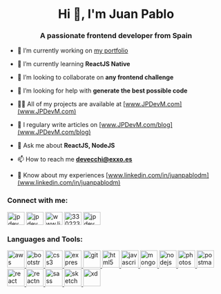 <h1 align="center">Hi 👋, I'm Juan Pablo</h1>
<h3 align="center">A passionate frontend developer from Spain</h3>

- 🔭 I’m currently working on [my portfolio](www.JPDevM.es)

- 🌱 I’m currently learning **ReactJS Native**

- 👯 I’m looking to collaborate on **any frontend challenge**

- 🤝 I’m looking for help with **generate the best possible code**

- 👨‍💻 All of my projects are available at [www.JPDevM.com](www.JPDevM.com)

- 📝 I regulary write articles on [www.JPDevM.com/blog](www.JPDevM.com/blog)

- 💬 Ask me about **ReactJS, NodeJS**

- 📫 How to reach me **devecchi@exxo.es**

- 📄 Know about my experiences [www.linkedin.com/in/juanpablodm](www.linkedin.com/in/juanpablodm)

<h3 align="left">Connect with me:</h3>
<p align="left">
<a href="https://dev.to/jpdevm" target="blank"><img align="center" src="https://cdn.jsdelivr.net/npm/simple-icons@3.0.1/icons/dev-dot-to.svg" alt="jpdevm" height="30" width="40" /></a>
<a href="https://twitter.com/jpdevm" target="blank"><img align="center" src="https://cdn.jsdelivr.net/npm/simple-icons@3.0.1/icons/twitter.svg" alt="jpdevm" height="30" width="40" /></a>
<a href="https://linkedin.com/in/www.linkedin.com/in/juanpablodm" target="blank"><img align="center" src="https://cdn.jsdelivr.net/npm/simple-icons@3.0.1/icons/linkedin.svg" alt="www.linkedin.com/in/juanpablodm" height="30" width="40" /></a>
<a href="https://stackoverflow.com/users/3302237" target="blank"><img align="center" src="https://cdn.jsdelivr.net/npm/simple-icons@3.0.1/icons/stackoverflow.svg" alt="3302237" height="30" width="40" /></a>
<a href="https://fb.com/jpdevm" target="blank"><img align="center" src="https://cdn.jsdelivr.net/npm/simple-icons@3.0.1/icons/facebook.svg" alt="jpdevm" height="30" width="40" /></a>
</p>


<h3 align="left">Languages and Tools:</h3>
<p align="left"> <a href="https://aws.amazon.com" target="_blank"> <img src="https://devicons.github.io/devicon/devicon.git/icons/amazonwebservices/amazonwebservices-original-wordmark.svg" alt="aws" width="40" height="40"/> </a> <a href="https://getbootstrap.com" target="_blank"> <img src="https://devicons.github.io/devicon/devicon.git/icons/bootstrap/bootstrap-plain.svg" alt="bootstrap" width="40" height="40"/> </a> <a href="https://www.w3schools.com/css/" target="_blank"> <img src="https://devicons.github.io/devicon/devicon.git/icons/css3/css3-original-wordmark.svg" alt="css3" width="40" height="40"/> </a> <a href="https://expressjs.com" target="_blank"> <img src="https://devicons.github.io/devicon/devicon.git/icons/express/express-original-wordmark.svg" alt="express" width="40" height="40"/> </a> <a href="https://git-scm.com/" target="_blank"> <img src="https://www.vectorlogo.zone/logos/git-scm/git-scm-icon.svg" alt="git" width="40" height="40"/> </a> <a href="https://www.w3.org/html/" target="_blank"> <img src="https://devicons.github.io/devicon/devicon.git/icons/html5/html5-original-wordmark.svg" alt="html5" width="40" height="40"/> </a> <a href="https://developer.mozilla.org/en-US/docs/Web/JavaScript" target="_blank"> <img src="https://devicons.github.io/devicon/devicon.git/icons/javascript/javascript-original.svg" alt="javascript" width="40" height="40"/> </a> <a href="https://www.mongodb.com/" target="_blank"> <img src="https://devicons.github.io/devicon/devicon.git/icons/mongodb/mongodb-original-wordmark.svg" alt="mongodb" width="40" height="40"/> </a> <a href="https://nodejs.org" target="_blank"> <img src="https://devicons.github.io/devicon/devicon.git/icons/nodejs/nodejs-original-wordmark.svg" alt="nodejs" width="40" height="40"/> </a> <a href="https://www.photoshop.com/en" target="_blank"> <img src="https://devicons.github.io/devicon/devicon.git/icons/photoshop/photoshop-plain.svg" alt="photoshop" width="40" height="40"/> </a> <a href="https://postman.com" target="_blank"> <img src="https://www.vectorlogo.zone/logos/getpostman/getpostman-icon.svg" alt="postman" width="40" height="40"/> </a> <a href="https://reactjs.org/" target="_blank"> <img src="https://devicons.github.io/devicon/devicon.git/icons/react/react-original-wordmark.svg" alt="react" width="40" height="40"/> </a> <a href="https://reactnative.dev/" target="_blank"> <img src="https://reactnative.dev/img/header_logo.svg" alt="reactnative" width="40" height="40"/> </a> <a href="https://sass-lang.com" target="_blank"> <img src="https://devicons.github.io/devicon/devicon.git/icons/sass/sass-original.svg" alt="sass" width="40" height="40"/> </a> <a href="https://www.sketch.com/" target="_blank"> <img src="https://www.vectorlogo.zone/logos/sketchapp/sketchapp-icon.svg" alt="sketch" width="40" height="40"/> </a> <a href="https://www.adobe.com/products/xd.html" target="_blank"> <img src="https://cdn.worldvectorlogo.com/logos/adobe-xd.svg" alt="xd" width="40" height="40"/> </a> </p>

